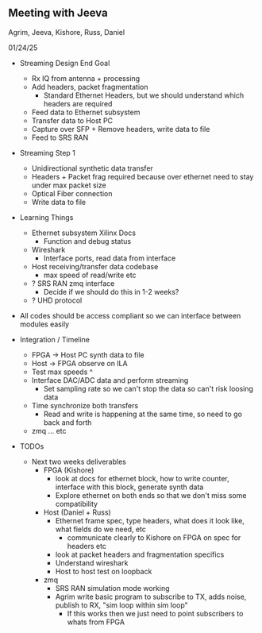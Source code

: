 ## Meeting with Jeeva
Agrim, Jeeva, Kishore, Russ, Daniel

01/24/25

- Streaming Design End Goal
    - Rx IQ from antenna + processing
    - Add headers, packet fragmentation
        - Standard Ethernet Headers, but we should understand which headers are required
    - Feed data to Ethernet subsystem
    - Transfer data to Host PC
    - Capture over SFP + Remove headers, write data to file
    - Feed to SRS RAN
- Streaming Step 1
    - Unidirectional synthetic data transfer
    - Headers + Packet frag required because over ethernet need to stay under max packet size
    - Optical Fiber connection
    - Write data to file

- Learning Things
    - Ethernet subsystem Xilinx Docs
        - Function and debug status
    - Wireshark
        - Interface ports, read data from interface
    - Host receiving/transfer data codebase
        - max speed of read/write etc
    - ? SRS RAN zmq interface
        - Decide if we should do this in 1-2 weeks?
    - ? UHD protocol

- All codes should be access compliant so we can interface between modules easily

- Integration / Timeline
    - FPGA -> Host PC synth data to file
    - Host -> FPGA observe on ILA
    - Test max speeds ^
    - Interface DAC/ADC data and perform streaming
        - Set sampling rate so we can't stop the data so can't risk loosing data
    - Time synchronize both transfers
        - Read and write is happening at the same time, so need to go back and forth
    - zmq ... etc

- TODOs
    - Next two weeks deliverables
        - FPGA (Kishore)
            - look at docs for ethernet block, how to write counter, interface with this block, generate synth data
            - Explore ethernet on both ends so that we don't miss some compatibility
        - Host (Daniel + Russ)
            - Ethernet frame spec, type headers, what does it look like, what fields do we need, etc
                - communicate clearly to Kishore on FPGA on spec for headers etc
            - look at packet headers and fragmentation specifics
            - Understand wireshark
            - Host to host test on loopback
        - zmq
            - SRS RAN simulation mode working
            - Agrim write basic program to subscribe to TX, adds noise, publish to RX, "sim loop within sim loop"
                - If this works then we just need to point subscribers to whats from FPGA 

